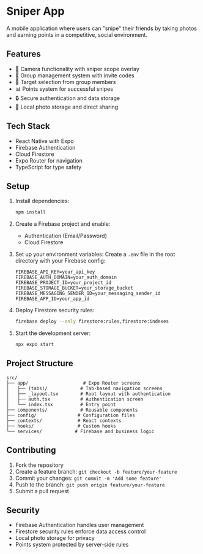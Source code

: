 # Sniper App

A mobile application where users can "snipe" their friends by taking photos and earning points in a competitive, social environment.

## Features

- 📸 Camera functionality with sniper scope overlay
- 👥 Group management system with invite codes
- 🎯 Target selection from group members
- 📊 Points system for successful snipes
- 🔒 Secure authentication and data storage
- 📱 Local photo storage and direct sharing

## Tech Stack

- React Native with Expo
- Firebase Authentication
- Cloud Firestore
- Expo Router for navigation
- TypeScript for type safety

## Setup

1. Install dependencies:

   ```bash
   npm install
   ```

2. Create a Firebase project and enable:

   - Authentication (Email/Password)
   - Cloud Firestore

3. Set up your environment variables:
   Create a `.env` file in the root directory with your Firebase config:

   ```
   FIREBASE_API_KEY=your_api_key
   FIREBASE_AUTH_DOMAIN=your_auth_domain
   FIREBASE_PROJECT_ID=your_project_id
   FIREBASE_STORAGE_BUCKET=your_storage_bucket
   FIREBASE_MESSAGING_SENDER_ID=your_messaging_sender_id
   FIREBASE_APP_ID=your_app_id
   ```

4. Deploy Firestore security rules:

   ```bash
   firebase deploy --only firestore:rules,firestore:indexes
   ```

5. Start the development server:
   ```bash
   npx expo start
   ```

## Project Structure

```
src/
├── app/                    # Expo Router screens
│   ├── (tabs)/            # Tab-based navigation screens
│   ├── _layout.tsx        # Root layout with authentication
│   ├── auth.tsx           # Authentication screen
│   └── index.tsx          # Entry point
├── components/            # Reusable components
├── config/               # Configuration files
├── contexts/             # React contexts
├── hooks/                # Custom hooks
└── services/            # Firebase and business logic
```

## Contributing

1. Fork the repository
2. Create a feature branch: `git checkout -b feature/your-feature`
3. Commit your changes: `git commit -m 'Add some feature'`
4. Push to the branch: `git push origin feature/your-feature`
5. Submit a pull request

## Security

- Firebase Authentication handles user management
- Firestore security rules enforce data access control
- Local photo storage for privacy
- Points system protected by server-side rules

<!--
Creators of Scop'd
Dominick Dickerson (Co-creator of the idea & Creator of the execution)
Samarth Sinha (Co-creator of the idea & Creator of the execution)
Shreya Ramani (Co-creator of the idea) 
-->
